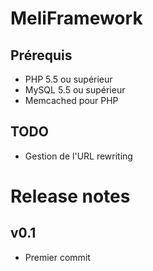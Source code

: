 MeliFramework
=============

Prérequis
-----------
  - PHP 5.5 ou supérieur
  - MySQL 5.5 ou supérieur
  - Memcached pour PHP


TODO
-----------
  - Gestion de l'URL rewriting


Release notes
==============

v0.1
-----
  - Premier commit